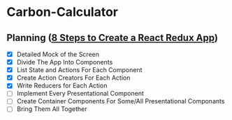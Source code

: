 # Carbon-Calculator

## Planning ([8 Steps to Create a React Redux App](https://medium.com/@rajaraodv/step-by-step-guide-to-building-react-redux-apps-using-mocks-48ca0f47f9a))

- [x] Detailed Mock of the Screen
- [x] Divide The App Into Components
- [x] List State and Actions For Each Component
- [x] Create Action Creators For Each Action
- [x] Write Reducers for Each Action
- [ ] Implement Every Presentational Component
- [ ] Create Container Components For Some/All Presentational Componants
- [ ] Bring Them All Together